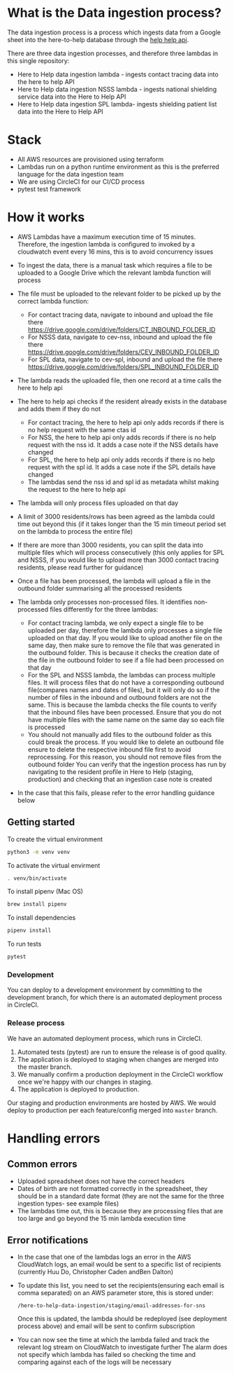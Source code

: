 # What is the Data ingestion process?

The data ingestion process is a process which ingests data from a Google sheet into the here-to-help database through the [help help api](https://github.com/LBHackney-IT/cv-19-res-support-v3).

There are three data ingestion processes, and therefore three lambdas in this single repository:

- Here to Help data ingestion lambda - ingests contact tracing data into the here to help API
- Here to Help data ingestion NSSS lambda - ingests national shielding service data into the Here to Help API
- Here to Help data ingestion SPL lambda- ingests shielding patient list data into the Here to Help API

# Stack

- All AWS resources are provisioned using terraform
- Lambdas run on a python runtime environment as this is the preferred language for the data ingestion team
- We are using CircleCI for our CI/CD process
- pytest test framework

# How it works

- AWS Lambdas have a maximum execution time of 15 minutes. Therefore, the ingestion lambda is configured to invoked by a cloudwatch event every 16 mins, this is to avoid concurrency issues

- To ingest the data, there is a manual task which requires a file to be uploaded to a Google Drive which the relevant lambda function will process

- The file must be uploaded to the relevant folder to be picked up by the correct lambda function:

  - For contact tracing data, navigate to inbound and upload the file there https://drive.google.com/drive/folders/CT_INBOUND_FOLDER_ID
  - For NSSS data, navigate to cev-nss, inbound and upload the file there
    https://drive.google.com/drive/folders/CEV_INBOUND_FOLDER_ID
  - For SPL data, navigate to cev-spl, inbound and upload the file there
    https://drive.google.com/drive/folders/SPL_INBOUND_FOLDER_ID

- The lambda reads the uploaded file, then one record at a time calls the here to help api
- The here to help api checks if the resident already exists in the database and adds them if they do not
  - For contact tracing, the here to help api only adds records if there is no help request with the same ctas id
  - For NSS, the here to help api only adds records if there is no help request with the nss id. It adds a case note if the NSS details have changed
  - For SPL, the here to help api only adds records if there is no help request with the spl id. It adds a case note if the SPL details have changed
  - The lambdas send the nss id and spl id as metadata whilst making the request to the here to help api
- The lambda will only process files uploaded on that day
- A limit of 3000 residents/rows has been agreed as the lambda could time out beyond this (if it takes longer than the 15 min timeout period set on the lambda to process the entire file)
- If there are more than 3000 residents, you can split the data into multiple files which will process consecutively (this only applies for SPL and NSSS, if you would like to upload more than 3000 contact tracing residents, please read further for guidance)
- Once a file has been processed, the lambda will upload a file in the outbound folder summarising all the processed residents

- The lambda only processes non-processed files. It identifies non-processed files differently for the three lambdas:

  - For contact tracing lambda, we only expect a single file to be uploaded per day, therefore the lambda only processes a single file uploaded on that day. If you would like to upload another file on the same day, then make sure to remove the file that was generated in the outbound folder. This is because it checks the creation date of the file in the outbound folder to see if a file had been processed on that day
  - For the SPL and NSSS lambda, the lambdas can process multiple files. It will process files that do not have a corresponding outbound file(compares names and dates of files), but it will only do so if the number of files in the inbound and outbound folders are not the same. This is because the lambda checks the file counts to verify that the inbound files have been processed. Ensure that you do not have multiple files with the same name on the same day so each file is processed
  - You should not manually add files to the outbound folder as this could break the process. If you would like to delete an outbound file ensure to delete the respective inbound file first to avoid reprocessing. For this reason, you should not remove files from the outbound folder
    You can verify that the ingestion process has run by navigating to the resident profile in Here to Help (staging, production) and checking that an ingestion case note is created

- In the case that this fails, please refer to the error handling guidance below

## Getting started

To create the virtual environment

```bash
python3 -m venv venv
```

To activate the virtual envirment

```bash
. venv/bin/activate
```

To install pipenv (Mac OS)

```bash
brew install pipenv
```

To install dependencies

```bash
pipenv install
```

To run tests

```bash
pytest
```

### Development

You can deploy to a development environment by committing to the development branch, for which there is an automated
deployment process in CircleCI.

### Release process

We have an automated deployment process, which runs in CircleCI.

1. Automated tests (pytest) are run to ensure the release is of good quality.
2. The application is deployed to staging when changes are merged into the master branch.
3. We manually confirm a production deployment in the CircleCI workflow once we're happy with our changes in staging.
4. The application is deployed to production.

Our staging and production environments are hosted by AWS. We would deploy to production per each feature/config merged
into `master` branch.

# Handling errors

## Common errors

- Uploaded spreadsheet does not have the correct headers
- Dates of birth are not formatted correctly in the spreadsheet, they should be in a standard date format (they are not the same for the three ingestion types- see example files)
- The lambdas time out, this is because they are processing files that are too large and go beyond the 15 min lambda execution time

## Error notifications

- In the case that one of the lambdas logs an error in the AWS CloudWatch logs, an email would be sent to a specific list of recipients (currently Huu Do, Christopher Caden andBen Dalton)
- To update this list, you need to set the recipients(ensuring each email is comma separated) on an AWS parameter store, this is stored under:

  `/here-to-help-data-ingestion/staging/email-addresses-for-sns`

  Once this is updated, the lambda should be redeployed (see deployment process above) and email will be sent to confirm subscription

- You can now see the time at which the lambda failed and track the relevant log stream on CloudWatch to investigate further
  The alarm does not specify which lambda has failed so checking the time and comparing against each of the logs will be necessary
